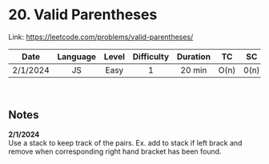 # 20. Valid Parentheses

Link: https://leetcode.com/problems/valid-parentheses/

|   Date   | Language | Level | Difficulty | Duration |  TC  |  SC  |
| :------: | :------: | :---: | :--------: | :------: | :--: | :--: |
| 2/1/2024 |    JS    | Easy  |     1      |  20 min  | O(n) | 0(n) |

<br>

## Notes

**2/1/2024** <br/>
Use a stack to keep track of the pairs. Ex. add to stack if left brack and remove when corresponding right hand bracket has been found.

